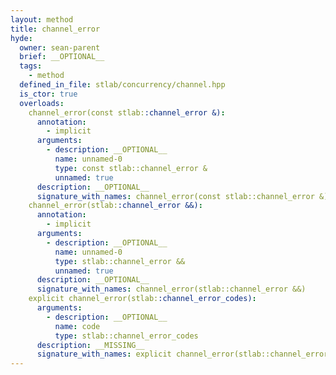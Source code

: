 ```yaml
---
layout: method
title: channel_error
hyde:
  owner: sean-parent
  brief: __OPTIONAL__
  tags:
    - method
  defined_in_file: stlab/concurrency/channel.hpp
  is_ctor: true
  overloads:
    channel_error(const stlab::channel_error &):
      annotation:
        - implicit
      arguments:
        - description: __OPTIONAL__
          name: unnamed-0
          type: const stlab::channel_error &
          unnamed: true
      description: __OPTIONAL__
      signature_with_names: channel_error(const stlab::channel_error &)
    channel_error(stlab::channel_error &&):
      annotation:
        - implicit
      arguments:
        - description: __OPTIONAL__
          name: unnamed-0
          type: stlab::channel_error &&
          unnamed: true
      description: __OPTIONAL__
      signature_with_names: channel_error(stlab::channel_error &&)
    explicit channel_error(stlab::channel_error_codes):
      arguments:
        - description: __OPTIONAL__
          name: code
          type: stlab::channel_error_codes
      description: __MISSING__
      signature_with_names: explicit channel_error(stlab::channel_error_codes code)
---
```

